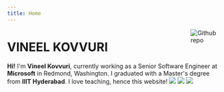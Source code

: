 ```yaml
---
title: Home
---
```



[<img src="./images/profile.jpg" style="max-width:15%;min-width:40px;float:right;" alt="Github repo" />](https://vineelkovvuri.github.io)
# VINEEL KOVVURI
**Hi!** I'm **Vineel Kovvuri**, currently working as a Senior Software Engineer at **Microsoft** in Redmond, Washington. I graduated with a Master's degree from **IIIT Hyderabad**. I love teaching, hence this website! [<img src="./images/github.png" />](https://www.github.com/vineelkovvuri) [<img src="./images/linkedin.png" />](https://www.linkedin.com/in/vineelkovvuri) [<img src="./images/rss.png" />](https://vineelkovvuri.github.io/index.xml)

[//]: <> (https://gist.github.com/rxaviers/7360908)
